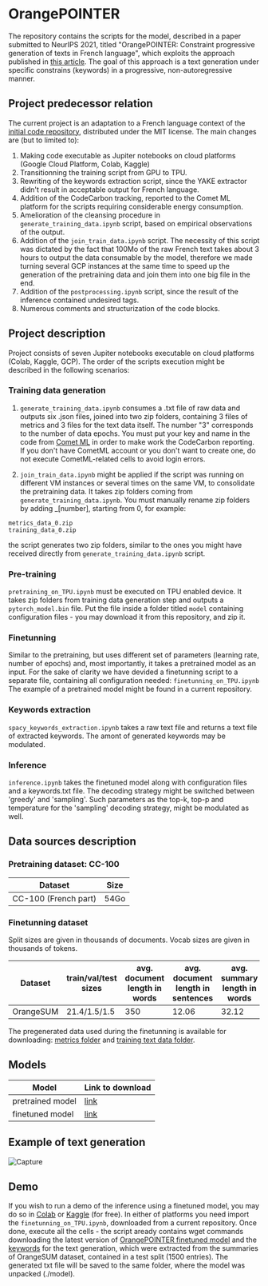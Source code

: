 # OrangePOINTER

The repository contains the scripts for the model, described in a paper submitted to NeurIPS 2021, titled 
"OrangePOINTER: Constraint progressive generation of texts in French language", which exploits the approach published in <a href="https://arxiv.org/abs/2005.00558">this article</a>.
The goal of this approach is a text generation under specific constrains (keywords) in a progressive, non-autoregressive manner.

## Project predecessor relation
The current project is an adaptation to a French language context of the <a href="https://github.com/dreasysnail/POINTER">initial code repository</a>, distributed under the MIT license. 
The main changes are (but to limited to):
1. Making code executable as Jupiter notebooks on cloud platforms (Google Cloud Platform, Colab, Kaggle)   
2. Transitionning the training script from GPU to TPU.
3. Rewriting of the keywords extraction script, since the YAKE extractor didn't result in acceptable output for French language.
4. Addition of the CodeCarbon tracking, reported to the Comet ML platform for the scripts requiring considerable energy consumption.
5. Amelioration of the cleansing procedure in ```generate_training_data.ipynb``` script, based on empirical observations of the output.
6. Addition of the ```join_train_data.ipynb``` script. The necessity of this script was dictated by the fact that 100Mo of the raw French text takes about 3 hours to output the data consumable by the model, therefore we made turning several GCP instances at the same time to speed up the generation of the pretraining data and join them into one big file in the end.
7. Addition of the ```postprocessing.ipynb``` script, since the result of the inference contained undesired tags.
8. Numerous comments and structurization of the code blocks.

## Project description
Project consists of seven Jupiter notebooks executable on cloud platforms (Colab, Kaggle, GCP).
The order of the scripts execution might be described in the following scenarios:

### Training data generation
1) ```generate_training_data.ipynb``` consumes a .txt file of raw data and outputs six .json files, joined into two zip folders, containing 
3 files of metrics and 3 files for the text data itself. The number "3" corresponds to the number of data epochs.
You must put your key and name in the code from <a href="https://www.comet.ml/site/">Comet ML</a> in order to make work the CodeCarbon reporting. If you don't have CometML account or you don't want to create one, do not execute CometML-related cells to avoid login errors.

2) ```join_train_data.ipynb``` might be applied if the script was running on different VM instances or several times on the same VM, to consolidate the pretraining data.
It takes zip folders coming from ```generate_training_data.ipynb```. You must manually rename zip folders by adding _[number], starting from 0, for example:
```
metrics_data_0.zip
training_data_0.zip
```
the script generates two zip folders, similar to the ones you might have received directly from `generate_training_data.ipynb` script.

### Pre-training
```pretraining_on_TPU.ipynb``` must be executed on TPU enabled device. It takes zip folders from training data generation step and outputs a ```pytorch_model.bin``` file. 
Put the file inside a folder titled ```model``` containing configuration files - you may download it from this repository, and zip it.
 
### Finetunning
Similar to the pretraining, but uses different set of parameters (learning rate, number of epochs) and, most importantly, it takes a pretrained model as an input. 
For the sake of clarity we have devided a finetunning script to a separate file, containing all configuration needed: ```finetunning_on_TPU.ipynb```
The example of a pretrained model might be found in a current repository.
 
### Keywords extraction
```spacy_keywords_extraction.ipynb``` takes a raw text file and returns a text file of extracted keywords. The amont of generated keywords may be modulated.

### Inference
```inference.ipynb``` takes the finetuned model along with configuration files and a keywords.txt file. 
The decoding strategy might be switched between 'greedy' and 'sampling'. 
Such parameters as the top-k, top-p and temperature for the 'sampling' decoding strategy, might be modulated as well.

## Data sources description

### Pretraining dataset: CC-100

| Dataset               | Size |
| ---                   | ---  |
| CC-100 (French part)  | 54Go |

### Finetunning dataset

Split sizes are given in thousands of documents.
Vocab sizes are given in thousands of tokens.

| Dataset | train/val/test sizes |avg. document length in words | avg. document length in sentences | avg. summary length in words | avg. summary length in sentences | vocabulary size: document | vocabulary size: summary |
| ---     | ---                  | ---                          | ---                               | ---                          | ---                              | ---                       | ---                      |
| OrangeSUM | 21.4/1.5/1.5       | 350                          | 12.06 							   | 32.12						  | 1.43							 | 420						 | 71                       |

The pregenerated data used during the finetunning is available for downloading: 
<a href="https://orangepointer.blob.core.windows.net/files/metrics_data.zip">metrics folder</a> and 
<a href="https://orangepointer.blob.core.windows.net/files/training_data.zip">training text data folder</a>.

## Models

| Model            | Link to download    |
| ---              | ---                 |
| pretrained model | <a href="https://orangepointer.blob.core.windows.net/files/pretrained_model.zip">link</a> |
| finetuned model | <a href="https://orangepointer.blob.core.windows.net/files/finetunned_model.zip">link</a> |

## Example of text generation

![Capture](https://github.com/asnota/OrangePOINTER/blob/main/static/Capture.PNG)

## Demo
If you wish to run a demo of the inference using a finetuned model, you may do so in <a href="https://colab.research.google.com/">Colab</a> or <a href="https://www.kaggle.com/">Kaggle</a> (for free). 
In either of platforms you need import the ```finetunning_on_TPU.ipynb```, downloaded from a current repository.
Once done, execute all the cells - the script aready contains wget commands downloading the latest version of <a href="https://orangepointer.blob.core.windows.net/files/finetunned_model.zip">OrangePOINTER finetuned model</a> and the <a href="https://orangepointer.blob.core.windows.net/files/keywords.txt">keywords</a> for the text generation, which were extracted from the summaries of OrangeSUM dataset, contained in a test split (1500 entries).
The generated txt file will be saved to the same folder, where the model was unpacked (./model).